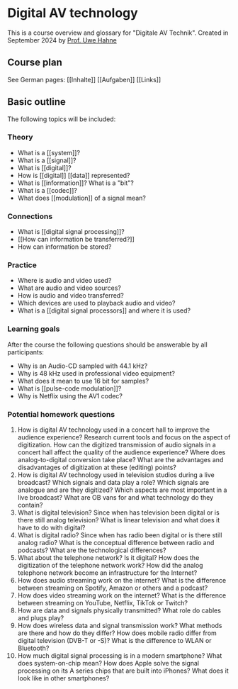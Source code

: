 # Digital AV technology
This is a course overview and glossary for "Digitale AV Technik". Created in September 2024 by [Prof. Uwe Hahne](mailto:uwe.hahne@hs-furtwangen.de)

## Course plan

See German pages:
[[Inhalte]]
[[Aufgaben]]
[[Links]]

## Basic outline
The following topics will be included:
### Theory
- What is a [[system]]?
- What is a [[signal]]?
- What is [[digital]]?
- How is [[digital]] [[data]] represented?
- What is [[information]]? What is a "bit"?
- What is a [[codec]]?
- What does [[modulation]] of a signal mean?

### Connections
- What is [[digital signal processing]]?
- [[How can information be transferred?]]
- How can information be stored?

### Practice
- Where is audio and video used?
- What are audio and video sources?
- How is audio and video transferred?
- Which devices are used to playback audio and video?
- What is a [[digital signal processors]] and where it is used?

### Learning goals
After the course the following questions should be answerable by all participants:
- Why is an Audio-CD sampled with 44.1 kHz?
- Why is 48 kHz used in professional video equipment?
- What does it mean to use 16 bit for samples?
- What is [[pulse-code modulation]]?
- Why is Netflix using the AV1 codec?

### Potential homework questions
1. How is digital AV technology used in a concert hall to improve the audience experience? Research current tools and focus on the aspect of digitization. How can the digitized transmission of audio signals in a concert hall affect the quality of the audience experience? Where does analog-to-digital conversion take place? What are the advantages and disadvantages of digitization at these (editing) points?
2. How is digital AV technology used in television studios during a live broadcast? Which signals and data play a role? Which signals are analogue and are they digitized? Which aspects are most important in a live broadcast? What are OB vans for and what technology do they contain?
3. What is digital television? Since when has television been digital or is there still analog television? What is linear television and what does it have to do with digital? 
4. What is digital radio? Since when has radio been digital or is there still analog radio? What is the conceptual difference between radio and podcasts? What are the technological differences?
5. What about the telephone network? Is it digital? How does the digitization of the telephone network work? How did the analog telephone network become an infrastructure for the Internet?
6. How does audio streaming work on the internet? What is the difference between streaming on Spotify, Amazon or others and a podcast?  
7. How does video streaming work on the internet? What is the difference between streaming on YouTube, Netflix, TikTok or Twitch?
8. How are data and signals physically transmitted? What role do cables and plugs play?
9. How does wireless data and signal transmission work? What methods are there and how do they differ? How does mobile radio differ from digital television (DVB-T or -S)? What is the difference to WLAN or Bluetooth?
10. How much digital signal processing is in a modern smartphone? What does system-on-chip mean? How does Apple solve the signal processing on its A series chips that are built into iPhones? What does it look like in other smartphones?